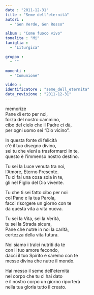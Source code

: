 ```yaml
---
date : "2011-12-31"
title : "Seme dell'eternità"
autori : 
  - "Gen Verde, Gen Rosso"

album : "Come fuoco vivo"
tonalita : "Mi"
famiglia : 
  - "Liturgica"

gruppo : 
  - ""

momenti : 
  - "Comunione"

video : 
identificatore : "seme_dell_eternita"
data_revisione : "2011-12-31"
---
```

  
  
  
  
  
  
  
  
  
memorize  
Pane di erto per noi,  
forza del nostro cammino,  
cibo del cielo che il Padre ci dà,  
per ogni uomo sei “Dio vicino”.   
  
  
In questa fonte di felicità  
c'è il tuo disegno divino,  
sei tu che vieni a trasformarci in te,  
questo è l'immenso nostro destino.  
  
  
  
  
  
Tu sei la Luce venuta tra noi,  
l'Amore, Eterno Presente.  
Tu ci fai una cosa sola in te,  
gli nel Figlio del Dio vivente.  
  
  
  
Tu che ti sei fatto cibo per noi  
col Pane e la tua Parola,  
facci risorgere un giorno con te  
da questa vita a vita nuova.  
  
  
  
Tu sei la Vita, sei la Verità,  
tu sei la Strada sicura,  
Pane che nutre in noi la carità,  
certezza della vita futura.  
  
  
  
  
  
  
  
  
  
Noi siamo i tralci nutriti da te  
con il tuo amore fecondo,  
dacci il tuo Spirito e saremo con te  
messe divina che nutre il mondo.  
  
  
Hai messo il seme dell'eternità  
nel corpo che tu ci hai dato  
e il nostro corpo un giorno riporterà  
nella tua gloria tutto il creato.  
  
  
  
